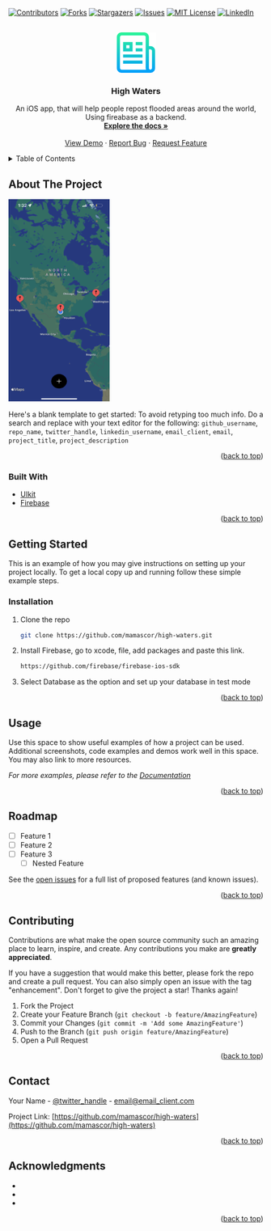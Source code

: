 <!-- PROJECT SHIELDS -->
<!--
*** I'm using markdown "reference style" links for readability.
*** Reference links are enclosed in brackets [ ] instead of parentheses ( ).
*** See the bottom of this document for the declaration of the reference variables
*** for contributors-url, forks-url, etc. This is an optional, concise syntax you may use.
*** https://www.markdownguide.org/basic-syntax/#reference-style-links
-->
[![Contributors][contributors-shield]][contributors-url]
[![Forks][forks-shield]][forks-url]
[![Stargazers][stars-shield]][stars-url]
[![Issues][issues-shield]][issues-url]
[![MIT License][license-shield]][license-url]
[![LinkedIn][linkedin-shield]][linkedin-url]



<!-- PROJECT LOGO -->
<br />
<div align="center">
  <a href="https://github.com/github_username/repo_name">
    <img src="images/logo.PNG" alt="Logo" width="80" height="80">
  </a>

<h3 align="center">High Waters</h3>

  <p align="center">
    An iOS app, that will help people repost flooded areas around the world, Using fireabase as a backend.
    <br />
    <a href="https://github.com/mamascor/High-Waters"><strong>Explore the docs »</strong></a>
    <br />
    <br />
    <a href="https://github.com/mamascor/High-Waters">View Demo</a>
    ·
    <a href="https://github.com/mamascor/High-Waters/issues">Report Bug</a>
    ·
    <a href="https://github.com/mamascor/High-Waters/issues">Request Feature</a>
  </p>
</div>



<!-- TABLE OF CONTENTS -->
<details>
  <summary>Table of Contents</summary>
  <ol>
    <li>
      <a href="#about-the-project">About The Project</a>
      <ul>
        <li><a href="#built-with">Built With</a></li>
      </ul>
    </li>
    <li>
      <a href="#getting-started">Getting Started</a>
      <ul>
        <li><a href="#prerequisites">Prerequisites</a></li>
        <li><a href="#installation">Installation</a></li>
      </ul>
    </li>
    <li><a href="#usage">Usage</a></li>
    <li><a href="#roadmap">Roadmap</a></li>
    <li><a href="#contributing">Contributing</a></li>
    <li><a href="#license">License</a></li>
    <li><a href="#contact">Contact</a></li>
    <li><a href="#acknowledgments">Acknowledgments</a></li>
  </ol>
</details>



<!-- ABOUT THE PROJECT -->
## About The Project

<img src="images/screenshot.PNG" width="200" height="400">

Here's a blank template to get started: To avoid retyping too much info. Do a search and replace with your text editor for the following: `github_username`, `repo_name`, `twitter_handle`, `linkedin_username`, `email_client`, `email`, `project_title`, `project_description`

<p align="right">(<a href="#top">back to top</a>)</p>



### Built With

* [UIkit](https://developer.apple.com/documentation/uikit)
* [Firebase](https://firebase.google.com/)



<p align="right">(<a href="#top">back to top</a>)</p>



<!-- GETTING STARTED -->
## Getting Started

This is an example of how you may give instructions on setting up your project locally.
To get a local copy up and running follow these simple example steps.


### Installation

1. Clone the repo
   ```sh
   git clone https://github.com/mamascor/high-waters.git
   ```
2. Install Firebase, go to xcode, file, add packages and paste this link.
   ```sh
   https://github.com/firebase/firebase-ios-sdk
   ```
3. Select Database as the option and set up your database in test mode

<p align="right">(<a href="#top">back to top</a>)</p>



<!-- USAGE EXAMPLES -->
## Usage

Use this space to show useful examples of how a project can be used. Additional screenshots, code examples and demos work well in this space. You may also link to more resources.

_For more examples, please refer to the [Documentation](https://example.com)_

<p align="right">(<a href="#top">back to top</a>)</p>



<!-- ROADMAP -->
## Roadmap

- [ ] Feature 1
- [ ] Feature 2
- [ ] Feature 3
    - [ ] Nested Feature

See the [open issues](https://github.com/github_username/repo_name/issues) for a full list of proposed features (and known issues).

<p align="right">(<a href="#top">back to top</a>)</p>



<!-- CONTRIBUTING -->
## Contributing

Contributions are what make the open source community such an amazing place to learn, inspire, and create. Any contributions you make are **greatly appreciated**.

If you have a suggestion that would make this better, please fork the repo and create a pull request. You can also simply open an issue with the tag "enhancement".
Don't forget to give the project a star! Thanks again!

1. Fork the Project
2. Create your Feature Branch (`git checkout -b feature/AmazingFeature`)
3. Commit your Changes (`git commit -m 'Add some AmazingFeature'`)
4. Push to the Branch (`git push origin feature/AmazingFeature`)
5. Open a Pull Request

<p align="right">(<a href="#top">back to top</a>)</p>

<!-- CONTACT -->
## Contact

Your Name - [@twitter_handle](https://twitter.com/MarcoAaMa) - email@email_client.com

Project Link: [https://github.com/mamascor/high-waters](https://github.com/mamascor/high-waters)

<p align="right">(<a href="#top">back to top</a>)</p>



<!-- ACKNOWLEDGMENTS -->
## Acknowledgments

* []()
* []()
* []()

<p align="right">(<a href="#top">back to top</a>)</p>



<!-- MARKDOWN LINKS & IMAGES -->
<!-- https://www.markdownguide.org/basic-syntax/#reference-style-links -->
[contributors-shield]: https://img.shields.io/github/contributors/mamascor/high-waters.svg?style=for-the-badge
[contributors-url]: https://github.com/mamascor/high-waters/graphs/contributors
[forks-shield]: https://img.shields.io/github/forks/mamascor/high-waters.svg?style=for-the-badge
[forks-url]: https://github.com/mamascor/high-waters/network/members
[stars-shield]: https://img.shields.io/github/stars/mamascor/high-waters.svg?style=for-the-badge
[stars-url]: https://github.com/mamascor/high-waters/stargazers
[issues-shield]: https://img.shields.io/github/issues/mamascor/high-waters.svg?style=for-the-badge
[issues-url]: https://github.com/mamascor/high-waters/issues
[license-shield]: https://img.shields.io/github/license/mamascor/high-waters.svg?style=for-the-badge
[license-url]: https://github.com/mamascor/high-waters/blob/master/LICENSE.txt
[linkedin-shield]: https://img.shields.io/badge/-LinkedIn-black.svg?style=for-the-badge&logo=linkedin&colorB=555
[linkedin-url]: https://linkedin.com/in/marcoamascorro
[product-screenshot]: images/screenshot.png
